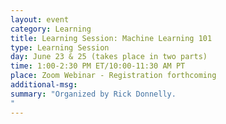 ```yaml
---
layout: event
category: Learning
title: Learning Session: Machine Learning 101
type: Learning Session
day: June 23 & 25 (takes place in two parts)
time: 1:00-2:30 PM ET/10:00-11:30 AM PT
place: Zoom Webinar - Registration forthcoming
additional-msg:
summary: "Organized by Rick Donnelly.
"
---
```

